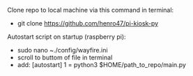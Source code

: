 Clone repo to local machine via this command in terminal:
- git clone https://github.com/henro47/pi-kiosk-py

Autostart script on startup (raspberry pi):
 - sudo nano ~./config/wayfire.ini
 - scroll to buttom of file in terminal
 - add:
    [autostart]
    1 = python3 $HOME/path_to_repo/main.py